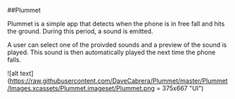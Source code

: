 ##Plummet 

Plummet is a simple app that detects when the phone is in free fall and hits the ground. During this period, a sound is emitted.

A user can select one of the proivded sounds and a preview of the sound is played. This sound is then automatically played the next time the phone falls.

![alt text](https://raw.githubusercontent.com/DaveCabrera/Plummet/master/Plummet/Images.xcassets/Plummet.imageset/Plummet.png = 375x667 "UI")

